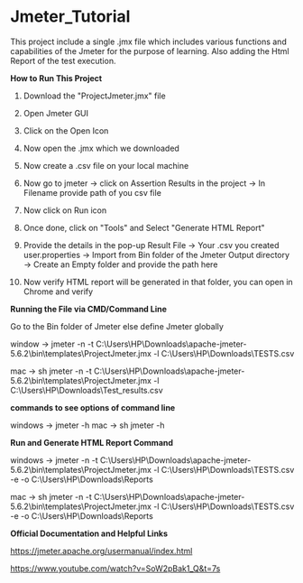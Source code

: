 # Jmeter_Tutorial
This project include a single .jmx file which includes various functions and capabilities of the Jmeter for the purpose of learning. Also adding the Html Report of the test execution.

**How to Run This Project**

1. Download the "ProjectJmeter.jmx" file
2. Open Jmeter GUI
3. Click on the Open Icon
4. Now open the .jmx which we downloaded
5. Now create a .csv file on your local machine
6. Now go to jmeter -> click on Assertion Results in the project -> In Filename provide path of you csv file
7. Now click on Run icon
8. Once done, click on "Tools" and Select "Generate HTML Report"
9. Provide the details in the pop-up
Result File -> Your .csv you created
user.properties -> Import from Bin folder of the Jmeter
Output directory -> Create an Empty folder and provide the path here

10. Now verify HTML report will be generated in that folder, you can open in Chrome and verify

**Running the File via CMD/Command Line**

Go to the Bin folder of Jmeter else define Jmeter globally

window -> jmeter -n -t C:\Users\HP\Downloads\apache-jmeter-5.6.2\bin\templates\ProjectJmeter.jmx -l C:\Users\HP\Downloads\TESTS.csv

mac -> sh jmeter -n -t C:\Users\HP\Downloads\apache-jmeter-5.6.2\bin\templates\ProjectJmeter.jmx -l C:\Users\HP\Downloads\Test_results.csv

**commands to see options of command line**

windows -> jmeter -h
mac -> sh jmeter -h

**Run and Generate HTML Report Command**

windows -> jmeter -n -t C:\Users\HP\Downloads\apache-jmeter-5.6.2\bin\templates\ProjectJmeter.jmx -l C:\Users\HP\Downloads\TESTS.csv -e -o C:\Users\HP\Downloads\Reports

mac -> sh jmeter -n -t C:\Users\HP\Downloads\apache-jmeter-5.6.2\bin\templates\ProjectJmeter.jmx -l C:\Users\HP\Downloads\TESTS.csv -e -o C:\Users\HP\Downloads\Reports

**Official Documentation and Helpful Links**

https://jmeter.apache.org/usermanual/index.html

https://www.youtube.com/watch?v=SoW2pBak1_Q&t=7s
